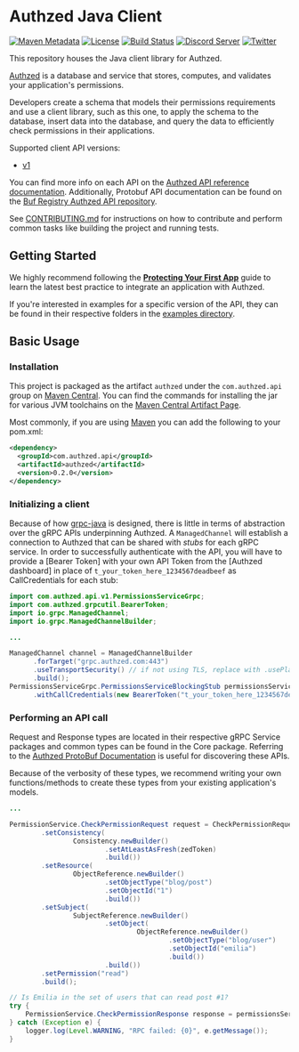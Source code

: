 # Authzed Java Client

[![Maven Metadata](https://img.shields.io/maven-metadata/v?metadataUrl=https%3A%2F%2Frepo1.maven.org%2Fmaven2%2Fcom%2Fauthzed%2Fapi%2Fauthzed%2Fmaven-metadata.xml)](https://search.maven.org/artifact/com.authzed.api/authzed)
[![License](https://img.shields.io/badge/license-Apache--2.0-blue.svg)](https://www.apache.org/licenses/LICENSE-2.0.html)
[![Build Status](https://github.com/authzed/authzed-java/workflows/build/badge.svg)](https://github.com/authzed/authzed-java/actions)
[![Discord Server](https://img.shields.io/discord/844600078504951838?color=7289da&logo=discord "Discord Server")](https://discord.gg/jTysUaxXzM)
[![Twitter](https://img.shields.io/twitter/follow/authzed?color=%23179CF0&logo=twitter&style=flat-square)](https://twitter.com/authzed)

This repository houses the Java client library for Authzed.

[Authzed] is a database and service that stores, computes, and validates your application's permissions.

Developers create a schema that models their permissions requirements and use a client library, such as this one, to apply the schema to the database, insert data into the database, and query the data to efficiently check permissions in their applications.

Supported client API versions:

- [v1](https://authzed.com/docs/reference/api#authzedapiv1)

You can find more info on each API on the [Authzed API reference documentation].
Additionally, Protobuf API documentation can be found on the [Buf Registry Authzed API repository].

See [CONTRIBUTING.md] for instructions on how to contribute and perform common tasks like building the project and running tests.

[Authzed]: https://authzed.com
[Authzed API Reference documentation]: https://authzed.com/docs/reference/api
[Buf Registry Authzed API repository]: https://buf.build/authzed/api/docs/main
[CONTRIBUTING.md]: CONTRIBUTING.md

## Getting Started

We highly recommend following the **[Protecting Your First App]** guide to learn the latest best practice to integrate an application with Authzed.

If you're interested in examples for a specific version of the API, they can be found in their respective folders in the [examples directory].

[Protecting Your First App]: https://authzed.com/docs/guides/first-app
[examples directory]: /examples

## Basic Usage

### Installation

This project is packaged as the artifact `authzed` under the `com.authzed.api` group on [Maven Central].
You can find the commands for installing the jar for various JVM toolchains on the [Maven Central Artifact Page].

Most commonly, if you are using [Maven] you can add the following to your pom.xml:

```xml
<dependency>
  <groupId>com.authzed.api</groupId>
  <artifactId>authzed</artifactId>
  <version>0.2.0</version>
</dependency>
```

[Maven Central]: https://maven.apache.org/repository/index.html
[Maven Central Artifact Page]: https://search.maven.org/artifact/com.authzed.api/authzed
[Maven]: https://maven.apache.org

### Initializing a client

Because of how [grpc-java] is designed, there is little in terms of abstraction over the gRPC APIs underpinning Authzed.
A `ManagedChannel` will establish a connection to Authzed that can be shared with _stubs_ for each gRPC service.
In order to successfully authenticate with the API, you will have to provide a [Bearer Token] with your own API Token from the [Authzed dashboard] in place of `t_your_token_here_1234567deadbeef` as CallCredentials for each stub:

```java
import com.authzed.api.v1.PermissionsServiceGrpc;
import com.authzed.grpcutil.BearerToken;
import io.grpc.ManagedChannel;
import io.grpc.ManagedChannelBuilder;

...

ManagedChannel channel = ManagedChannelBuilder
      .forTarget("grpc.authzed.com:443")
      .useTransportSecurity() // if not using TLS, replace with .usePlaintext()
      .build();
PermissionsServiceGrpc.PermissionsServiceBlockingStub permissionsService = PermissionsServiceGrpc.newBlockingStub(channel)
      .withCallCredentials(new BearerToken("t_your_token_here_1234567deadbeef"));
```

[grpc-java]: https://github.com/grpc/grpc-java

### Performing an API call

Request and Response types are located in their respective gRPC Service packages and common types can be found in the Core package.
Referring to the [Authzed ProtoBuf Documentation] is useful for discovering these APIs.


Because of the verbosity of these types, we recommend writing your own functions/methods to create these types from your existing application's models.

[Authzed Protobuf Documentation]: https://buf.build/authzed/api/docs/main

```java
...

PermissionService.CheckPermissionRequest request = CheckPermissionRequest.newBuilder()
        .setConsistency(
                Consistency.newBuilder()
                        .setAtLeastAsFresh(zedToken)
                        .build())
        .setResource(
                ObjectReference.newBuilder()
                        .setObjectType("blog/post")
                        .setObjectId("1")
                        .build())
        .setSubject(
                SubjectReference.newBuilder()
                        .setObject(
                                ObjectReference.newBuilder()
                                        .setObjectType("blog/user")
                                        .setObjectId("emilia")
                                        .build())
                        .build())
        .setPermission("read")
        .build();

// Is Emilia in the set of users that can read post #1?
try {
    PermissionService.CheckPermissionResponse response = permissionsService.checkPermission(request);
} catch (Exception e) {
    logger.log(Level.WARNING, "RPC failed: {0}", e.getMessage());
}
```
